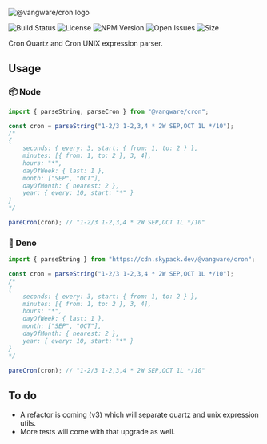 ![@vangware/cron logo](https://i.imgur.com/dWxWFJe.png)

![Build Status](https://img.shields.io/travis/vangware/cron.svg?style=for-the-badge&labelColor=333&color=20b075&link=https://travis-ci.org/github/vangware/cron)
![License](https://img.shields.io/npm/l/@vangware/cron.svg?style=for-the-badge&labelColor=333&color=20b075&link=https://github.com/vangware/cron/blob/master/LICENSE)
![NPM Version](https://img.shields.io/npm/v/@vangware/cron.svg?style=for-the-badge&labelColor=333&color=20b075&link=https://npm.im/@vangware/cron)
![Open Issues](https://img.shields.io/github/issues/vangware/cron.svg?style=for-the-badge&labelColor=333&color=20b075&link=https://github.com/vangware/cron/issues)
![Size](https://img.shields.io/bundlephobia/minzip/@vangware/cron.svg?style=for-the-badge&labelColor=333&color=20b075&label=size&link=https://bundlephobia.com/result?p=@vangware/cron)

Cron Quartz and Cron UNIX expression parser.

## Usage

### 📦 Node

```typescript
import { parseString, parseCron } from "@vangware/cron";

const cron = parseString("1-2/3 1-2,3,4 * 2W SEP,OCT 1L */10");
/*
{
	seconds: { every: 3, start: { from: 1, to: 2 } },
	minutes: [{ from: 1, to: 2 }, 3, 4],
	hours: "*",
	dayOfWeek: { last: 1 },
	month: ["SEP", "OCT"],
	dayOfMonth: { nearest: 2 },
	year: { every: 10, start: "*" }
}
*/

pareCron(cron); // "1-2/3 1-2,3,4 * 2W SEP,OCT 1L */10"
```

### 🦕 Deno

```typescript
import { parseString } from "https://cdn.skypack.dev/@vangware/cron";

const cron = parseString("1-2/3 1-2,3,4 * 2W SEP,OCT 1L */10");
/*
{
	seconds: { every: 3, start: { from: 1, to: 2 } },
	minutes: [{ from: 1, to: 2 }, 3, 4],
	hours: "*",
	dayOfWeek: { last: 1 },
	month: ["SEP", "OCT"],
	dayOfMonth: { nearest: 2 },
	year: { every: 10, start: "*" }
}
*/

pareCron(cron); // "1-2/3 1-2,3,4 * 2W SEP,OCT 1L */10"
```

## To do

- A refactor is coming (v3) which will separate quartz and unix expression utils.
- More tests will come with that upgrade as well.
